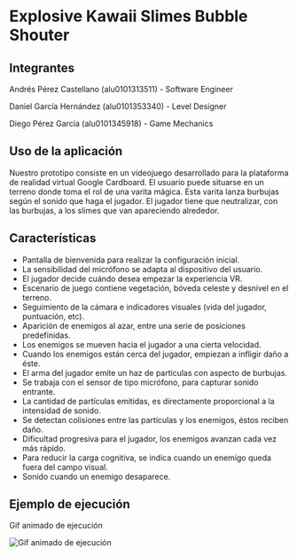 # Explosive Kawaii Slimes Bubble Shouter

## Integrantes

Andrés Pérez Castellano (alu0101313511) - Software Engineer

Daniel García Hernández (alu0101353340) - Level Designer

Diego Pérez García (alu0101345918)      - Game Mechanics

## Uso de la aplicación

Nuestro prototipo consiste en un videojuego desarrollado para la plataforma de
realidad virtual Google Cardboard. El usuario puede situarse en un terreno donde toma el rol de una varita mágica. Esta varita lanza burbujas según el sonido que haga el jugador. El jugador tiene que neutralizar, con las burbujas, a los slimes que van apareciendo alrededor.

## Características

- Pantalla de bienvenida para realizar la configuración inicial.
- La sensibilidad del micrófono se adapta al dispositivo del usuario.
- El jugador decide cuándo desea empezar la experiencia VR.
- Escenario de juego contiene vegetación, bóveda celeste y desnivel en el terreno.
- Seguimiento de la cámara e indicadores visuales (vida del jugador, puntuación, etc).
- Aparición de enemigos al azar, entre una serie de posiciones predefinidas.
- Los enemigos se mueven hacia el jugador a una cierta velocidad.
- Cuando los enemigos están cerca del jugador, empiezan a infligir daño a éste.
- El arma del jugador emite un haz de partículas con aspecto de burbujas.
- Se trabaja con el sensor de tipo micrófono, para capturar sonido entrante.
- La cantidad de partículas emitidas, es directamente proporcional a la intensidad de sonido.
- Se detectan colisiones entre las partículas y los enemigos, éstos reciben daño.
- Dificultad progresiva para el jugador, los enemigos avanzan cada vez más rápido.
- Para reducir la carga cognitiva, se indica cuando un enemigo queda fuera del campo visual.
- Sonido cuando un enemigo desaparece.

## Ejemplo de ejecución

Gif animado de ejecución

![Gif animado de ejecución](demo_gif.gif)